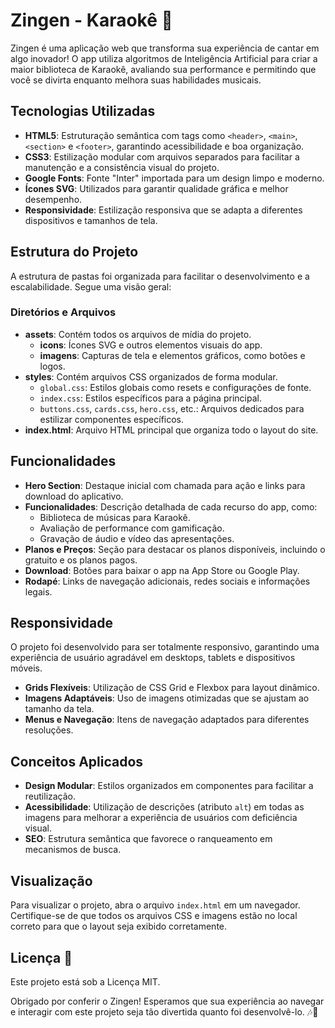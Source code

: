 # Zingen - Karaokê 🎤

Zingen é uma aplicação web que transforma sua experiência de cantar em algo inovador! O app utiliza algoritmos de Inteligência Artificial para criar a maior biblioteca de Karaokê, avaliando sua performance e permitindo que você se divirta enquanto melhora suas habilidades musicais.

## Tecnologias Utilizadas

- **HTML5**: Estruturação semântica com tags como `<header>`, `<main>`, `<section>` e `<footer>`, garantindo acessibilidade e boa organização.
- **CSS3**: Estilização modular com arquivos separados para facilitar a manutenção e a consistência visual do projeto.
- **Google Fonts**: Fonte "Inter" importada para um design limpo e moderno.
- **Ícones SVG**: Utilizados para garantir qualidade gráfica e melhor desempenho.
- **Responsividade**: Estilização responsiva que se adapta a diferentes dispositivos e tamanhos de tela.

## Estrutura do Projeto

A estrutura de pastas foi organizada para facilitar o desenvolvimento e a escalabilidade. Segue uma visão geral:

### Diretórios e Arquivos

- **assets**: Contém todos os arquivos de mídia do projeto.
  - **icons**: Ícones SVG e outros elementos visuais do app.
  - **imagens**: Capturas de tela e elementos gráficos, como botões e logos.
- **styles**: Contém arquivos CSS organizados de forma modular.
  - `global.css`: Estilos globais como resets e configurações de fonte.
  - `index.css`: Estilos específicos para a página principal.
  - `buttons.css`, `cards.css`, `hero.css`, etc.: Arquivos dedicados para estilizar componentes específicos.
- **index.html**: Arquivo HTML principal que organiza todo o layout do site.

## Funcionalidades

- **Hero Section**: Destaque inicial com chamada para ação e links para download do aplicativo.
- **Funcionalidades**: Descrição detalhada de cada recurso do app, como:
  - Biblioteca de músicas para Karaokê.
  - Avaliação de performance com gamificação.
  - Gravação de áudio e vídeo das apresentações.
- **Planos e Preços**: Seção para destacar os planos disponíveis, incluindo o gratuito e os planos pagos.
- **Download**: Botões para baixar o app na App Store ou Google Play.
- **Rodapé**: Links de navegação adicionais, redes sociais e informações legais.

## Responsividade

O projeto foi desenvolvido para ser totalmente responsivo, garantindo uma experiência de usuário agradável em desktops, tablets e dispositivos móveis. 

- **Grids Flexíveis**: Utilização de CSS Grid e Flexbox para layout dinâmico.
- **Imagens Adaptáveis**: Uso de imagens otimizadas que se ajustam ao tamanho da tela.
- **Menus e Navegação**: Itens de navegação adaptados para diferentes resoluções.

## Conceitos Aplicados

- **Design Modular**: Estilos organizados em componentes para facilitar a reutilização.
- **Acessibilidade**: Utilização de descrições (atributo `alt`) em todas as imagens para melhorar a experiência de usuários com deficiência visual.
- **SEO**: Estrutura semântica que favorece o ranqueamento em mecanismos de busca.

## Visualização
Para visualizar o projeto, abra o arquivo `index.html` em um navegador. Certifique-se de que todos os arquivos CSS e imagens estão no local correto para que o layout seja exibido corretamente.

## Licença 📜

Este projeto está sob a Licença MIT.

Obrigado por conferir o Zingen! Esperamos que sua experiência ao navegar e interagir com este projeto seja tão divertida quanto foi desenvolvê-lo. 🎶🎤
